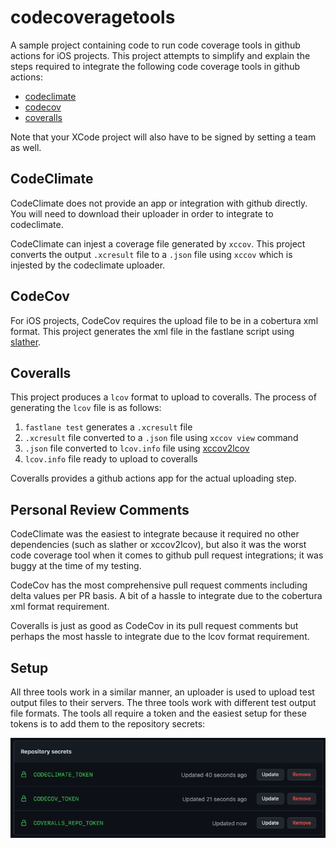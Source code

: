 # codecoveragetools

A sample project containing code to run code coverage tools in github actions for iOS projects.
This project attempts to simplify and explain the steps required to integrate the following code
coverage tools in github actions:

- [codeclimate](https://codeclimate.com/)
- [codecov](https://about.codecov.io/)
- [coveralls](https://coveralls.io/)

Note that your XCode project will also have to be signed by setting a team as well.

## CodeClimate

CodeClimate does not provide an app or integration with github directly. You will need to download 
their uploader in order to integrate to codeclimate.

CodeClimate can injest a coverage file generated by `xccov`. This project converts the output `.xcresult`
file to a `.json` file using `xccov` which is injested by the codeclimate uploader.

## CodeCov

For iOS projects, CodeCov requires the upload file to be in a cobertura xml format. This project generates
the xml file in the fastlane script using [slather](https://github.com/SlatherOrg/slather).

## Coveralls

This project produces a `lcov` format to upload to coveralls. The process of generating the `lcov` file is as
follows:

1. `fastlane test` generates a `.xcresult` file
2. `.xcresult` file converted to a `.json` file using `xccov view` command
3. `.json` file converted to `lcov.info` file using [xccov2lcov](https://github.com/trax-retail/xccov2lcov)
4. `lcov.info` file ready to upload to coveralls

Coveralls provides a github actions app for the actual uploading step.

## Personal Review Comments

CodeClimate was the easiest to integrate because it required no other dependencies (such as slather or xccov2lcov),
but also it was the worst code coverage tool when it comes to github pull request integrations; it was buggy at the 
time of my testing.

CodeCov has the most comprehensive pull request comments including delta values per PR basis. A bit of a hassle to 
integrate due to the cobertura xml format requirement.

Coveralls is just as good as CodeCov in its pull request comments but perhaps the most hassle to integrate due to the 
lcov format requirement.

## Setup

All three tools work in a similar manner, an uploader is used to upload test output files to their servers.
The three tools work with different test output file formats. The tools all require a token and the easiest 
setup for these tokens is to add them to the repository secrets:

![secrets](/images/tokens.png "tokens required")